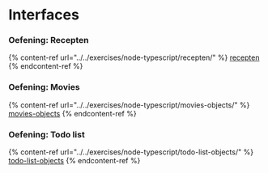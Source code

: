 # Interfaces

### Oefening: Recepten

{% content-ref url="../../exercises/node-typescript/recepten/" %}
[recepten](../../exercises/node-typescript/recepten/)
{% endcontent-ref %}

### Oefening: Movies

{% content-ref url="../../exercises/node-typescript/movies-objects/" %}
[movies-objects](../../exercises/node-typescript/movies-objects/)
{% endcontent-ref %}

### Oefening: Todo list

{% content-ref url="../../exercises/node-typescript/todo-list-objects/" %}
[todo-list-objects](../../exercises/node-typescript/todo-list-objects/)
{% endcontent-ref %}
